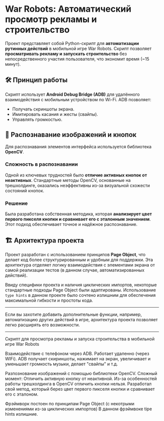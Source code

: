 # War Robots: Автоматический просмотр рекламы и строительство

Проект представляет собой Python-скрипт для **автоматизации рутинных действий** в мобильной игре War Robots. Скрипт позволяет **просматривать рекламу и запускать строительство** без непосредственного участия пользователя, что экономит время (~15 минут).

## 🛠️ Принцип работы

Скрипт использует **Android Debug Bridge (ADB)** для удалённого взаимодействия с мобильным устройством по Wi-Fi. ADB позволяет:
* Получать скриншоты экрана.
* Имитировать касания и жесты (свайпы).
* Управлять громкостью.

## 🤖 Распознавание изображений и кнопок

Для распознавания элементов интерфейса используется библиотека **OpenCV**.

### Сложность в распознавании
Одной из ключевых трудностей было **отличие активных кнопок от неактивных**. Стандартные методы OpenCV, основанные на трешхолдинге, оказались неэффективны из-за визуальной схожести состояний кнопок.

### Решение
Была разработана собственная методика, которая **анализирует цвет первого пикселя кнопки и сравнивает его с эталонным значением**. Этот подход обеспечивает точное и надёжное распознавание.

## 🏗️ Архитектура проекта

Проект разработан с использованием принципов **Page Object**, что делает код более структурированным и удобным для поддержки. Эта архитектура отделяет логику взаимодействия с элементами экрана от самой реализации тестов (в данном случае, автоматизированных действий).

Ввиду специфики проекта и наличия циклических импортов, некоторые стандартные подходы Page Object были адаптированы. Использование `type hints` в данном проекте было сочтено излишним для обеспечения максимальной гибкости и простоты кода.

---

Если вы захотите добавить дополнительные функции, например, автоматизацию других действий в игре, архитектура проекта позволяет легко расширять его возможности.

_____________
Скрипт для просмотра рекламы и запуска строительства в мобильной игре War Robots

Взаимодействие с телефоном через ADB. Работает удаленно (через WIFi).
ADB получает скириншоты, нажимает на экран, увеличивает и уменьшает громкость музыки, делает "свайпы" и т.д.

Разпознование изображений с помощью библиотеки OpenCV.
Сложный момент: Отличить активную кнопку от неактивной. 
Из-за особенностей работы трешхолдинга в OpenCV отличить кнопки нельзя. Разработал свой метод, который берез цвет первого пикселя кнопки и сравнивает его с эталоном. 

Фрэймворк постоен по принципам Page Object (с некотрыми изменениями из-за циклических импортов)
В данном фрэймвоке tipe hints излишние.



